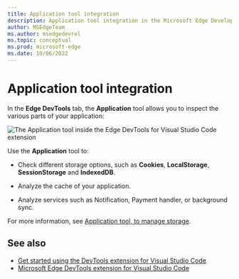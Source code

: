 ```yaml
---
title: Application tool integration
description: Application tool integration in the Microsoft Edge Developer Tools extension for Visual Studio Code.
author: MSEdgeTeam
ms.author: msedgedevrel
ms.topic: conceptual
ms.prod: microsoft-edge
ms.date: 10/06/2022
---
```

# Application tool integration

In the **Edge DevTools** tab, the **Application** tool allows you to inspect the various parts of your application:

![The Application tool inside the Edge DevTools for Visual Studio Code extension](./application-tool-integration-images/application-tool.png)


Use the **Application** tool to:

* Check different storage options, such as **Cookies**, **LocalStorage**, **SessionStorage** and **IndexedDB**.

* Analyze the cache of your application.

* Analyze services such as Notification, Payment handler, or background sync.

For more information, see [Application tool, to manage storage](../../devtools-guide-chromium/storage/application-tool).


<!-- ====================================================================== -->
## See also

* [Get started using the DevTools extension for Visual Studio Code](./get-started)
* [Microsoft Edge DevTools extension for Visual Studio Code](../microsoft-edge-devtools-extension)
